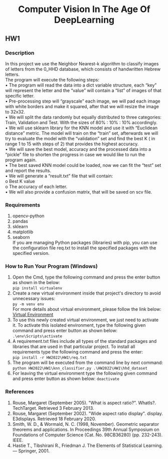 # <div align="center"><center>Computer Vision In The Age Of DeepLearning</div>
## HW1
### Description
  In this project we use the Neighbor Nearest-k algorithm to classify images of letters from the 0_HHD database, which consists of handwritten Hebrew letters.<br />
  The program will execute the following steps:<br />
•	The program will read the data into a dict variable structure, each “key” will represent the letter and the “value” will contain a “list” of images of that specific letter.<br />
•	Pre-processing step will “grayscale”  each image, we will pad each image with white borders and make it squared, after that we will resize the image to 32x32.<br />
•	We will split the data randomly but equally distributed to three categories: Train, Validation and Test. With the sizes of 80% : 10% : 10% accordingly.<br />
•	We will use sklearn library for the KNN model and use it with “Euclidean distance” metric. The model will train on the “train” set, afterwards we will try to evaluate the model with the “validation” set and find the best K ( in range 1 to 15 with steps of 2) that provides the highest accuracy.<br />
•	We will save the  best model, accuracy and the processed data into a “pickle” file to shorten the progress in case we would like  to run the program again.<br />
•	The best saved KNN model could be loaded, now we can fit the “test” set and report the results.<br />
•	We will generate a “result.txt” file that will contain: <br />
o	Best K value<br />
o	The accuracy of each letter.<br />
•	We will also provide a confusion matrix, that will be saved on scv file.<br />

### Requirements
  1. opencv-python<br />
  2. pandas<br />
  3. sklearn<br />
  5. matplotlib<br />
  6. seaborn<br />
  If you are managing Python packages (libraries) with pip, you can use the configuration file req.txt to install the specified packages with the specified version.<br />

### How to Run Your Program (Windows)
1. Open the Cmd, type the following command and press the enter button as shown in the below:<br />
```pip install virtualenv```<br />
2. Create a new virtual environment inside that project's directory to avoid unnecessary issues:<br />
```py -m venv env```<br />
  For more details about virtual environment, please follow the link below:<br />
  <a href="https://packaging.python.org/en/latest/guides/installing-using-pip-and-virtual-environments/" target="_blank">Virtual Environment</a><br />
3. To use this newly created virtual environment, we just need to activate it. To activate this isolated environment, type the following given command and press enter button as shown below:<br />
```.\env\Scripts\activate```<br />
4. A requirement.txt files include all types of the standard packages and libraries that are used in that particular project. To install all requirements type the following command and press the enter:<br />
```pip install -r HW2022\HW1\req.txt```<br />
5. The program will be executed from the command line by next command:<br />
```python HW2022\HW1\knn_classifier.py .\HW2022\HW1\hhd_dataset```<br />
6. For leaving the virtual environment type the following given command and press enter button as shown below:
  ```deactivate```
### 	References
  1. Rouse, Margaret (September 2005). "What is aspect ratio?". WhatIs?. TechTarget. Retrieved 3 February 2013.
  2. Rouse, Margaret (September 2002). "Wide aspect ratio display". display. E3displays. Retrieved 18 February 2020.
  3. Smith, W. D., & Wormald, N. C. (1998, November). Geometric separator theorems and applications. In Proceedings 39th Annual Symposium on Foundations of Computer Science (Cat. No. 98CB36280) (pp. 232-243). IEEE.
  4. Hastie T., Tibshirani R., Friedman J. The Elements of Statistical Learning. — Springer, 2001.

